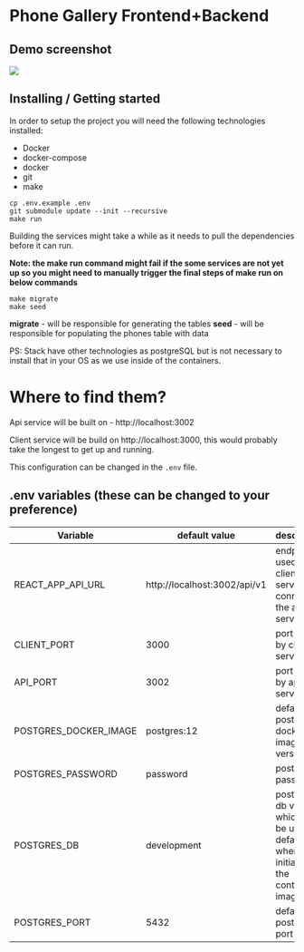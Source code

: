 # Phone Gallery Frontend+Backend 

## Demo screenshot
![](./screenshot.png)

## Installing / Getting started

In order to setup the project you will need the following technologies installed:
- Docker
- docker-compose
- docker
- git
- make

```shell
cp .env.example .env
git submodule update --init --recursive
make run
```

Building the services might take a while as it needs to pull the dependencies before it can run.

**Note: the make run command might fail if the some services are not yet up so you might need to manually trigger the final steps of make run on below commands**

```shell
make migrate
make seed
```

**migrate** - will be responsible for generating the tables
**seed** - will be responsible for populating the phones table with data

PS: Stack have other technologies as postgreSQL but is not necessary to install that in your OS as we use inside of the containers.


# Where to find them?
Api service will be built on - http://localhost:3002

Client service will be build on http://localhost:3000, this would probably take the longest to get up and running.

This configuration can be changed in the `.env` file.

## .env variables (these can be changed to your preference)

| Variable  | default value  | description |
|---|---|---|
|  REACT_APP_API_URL | http://localhost:3002/api/v1  | endpoint used by the client-service to connect to the api-service
|  CLIENT_PORT | 3000  | port used by client-service |
|  API_PORT |  3002 | port used by api-service |
|  POSTGRES_DOCKER_IMAGE |  postgres:12 | default postgres docker image version |
|  POSTGRES_PASSWORD |  password | postgres password |
|  POSTGRES_DB |  development | postgres db variable which will be used as default db when initializing the container image |
|  POSTGRES_PORT |  5432 | default postgres port |
